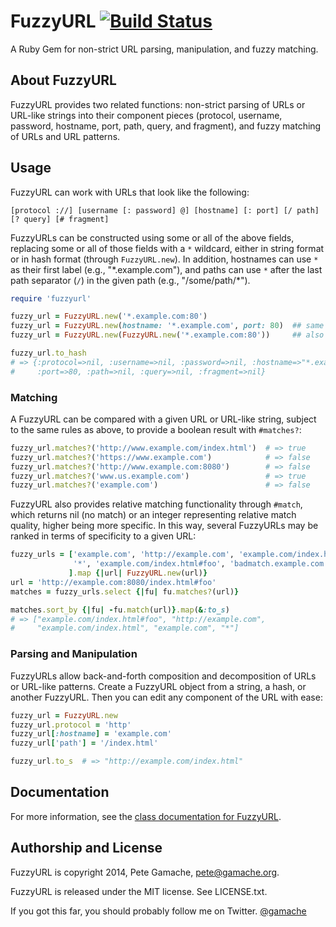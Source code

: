 # FuzzyURL [![Build Status](https://travis-ci.org/gamache/fuzzyurl.png?branch=master)](https://travis-ci.org/gamache/fuzzyurl)

A Ruby Gem for non-strict URL parsing, manipulation, and fuzzy matching.

## About FuzzyURL

FuzzyURL provides two related functions: non-strict parsing of URLs or
URL-like strings into their component pieces (protocol, username, password,
hostname, port, path, query, and fragment), and fuzzy matching of URLs
and URL patterns.

## Usage

FuzzyURL can work with URLs that look like the following:

```
[protocol ://] [username [: password] @] [hostname] [: port] [/ path] [? query] [# fragment]
```

FuzzyURLs can be constructed using some or all of the above
fields, replacing some or all of those fields with a `*` wildcard,
either in string format or in hash format (through `FuzzyURL.new`).
In addition, hostnames can use `*` as their first label (e.g., 
"\*.example.com"), and paths can use `*` after the last path separator
(`/`) in the given path (e.g., "/some/path/\*").


```ruby
require 'fuzzyurl'

fuzzy_url = FuzzyURL.new('*.example.com:80')
fuzzy_url = FuzzyURL.new(hostname: '*.example.com', port: 80)  ## same thing
fuzzy_url = FuzzyURL.new(FuzzyURL.new('*.example.com:80'))     ## also works

fuzzy_url.to_hash
# => {:protocol=>nil, :username=>nil, :password=>nil, :hostname=>"*.example.com",
#     :port=>80, :path=>nil, :query=>nil, :fragment=>nil}
```


### Matching

A FuzzyURL can be compared with a given URL or URL-like string, subject
to the same rules as above, to provide a boolean result with
`#matches?`:


```ruby
fuzzy_url.matches?('http://www.example.com/index.html')  # => true
fuzzy_url.matches?('https://www.example.com')            # => false
fuzzy_url.matches?('http://www.example.com:8080')        # => false
fuzzy_url.matches?('www.us.example.com')                 # => true
fuzzy_url.matches?('example.com')                        # => false
```

FuzzyURL also provides relative matching functionality through `#match`,
which returns nil (no match) or an integer representing relative match
quality, higher being more specific.  In this way, several FuzzyURLs may
be ranked in terms of specificity to a given URL: 

```ruby
fuzzy_urls = ['example.com', 'http://example.com', 'example.com/index.html',
              '*', 'example.com/index.html#foo', 'badmatch.example.com'
             ].map {|url| FuzzyURL.new(url)}
url = 'http://example.com:8080/index.html#foo'
matches = fuzzy_urls.select {|fu| fu.matches?(url)}

matches.sort_by {|fu| -fu.match(url)}.map(&:to_s)
# => ["example.com/index.html#foo", "http://example.com", 
#     "example.com/index.html", "example.com", "*"] 

```

### Parsing and Manipulation

FuzzyURLs allow back-and-forth composition and decomposition of URLs or
URL-like patterns.  Create a FuzzyURL object from a string, a hash, or
another FuzzyURL.  Then you can edit any component of the URL with ease:

```ruby
fuzzy_url = FuzzyURL.new
fuzzy_url.protocol = 'http'
fuzzy_url[:hostname] = 'example.com'
fuzzy_url['path'] = '/index.html'

fuzzy_url.to_s  # => "http://example.com/index.html" 

```

## Documentation

For more information, see the [class documentation for FuzzyURL](http://rubydoc.info/gems/fuzzyurl/FuzzyURL).

## Authorship and License

FuzzyURL is copyright 2014, Pete Gamache,
[pete@gamache.org](mailto:pete@gamache.org).

FuzzyURL is released under the MIT license.  See LICENSE.txt.

If you got this far, you should probably follow me on Twitter.
[@gamache](https://twitter.com/gamache)
